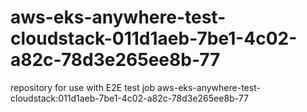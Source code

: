 # aws-eks-anywhere-test-cloudstack-011d1aeb-7be1-4c02-a82c-78d3e265ee8b-77
repository for use with E2E test job aws-eks-anywhere-test-cloudstack:011d1aeb-7be1-4c02-a82c-78d3e265ee8b-77
